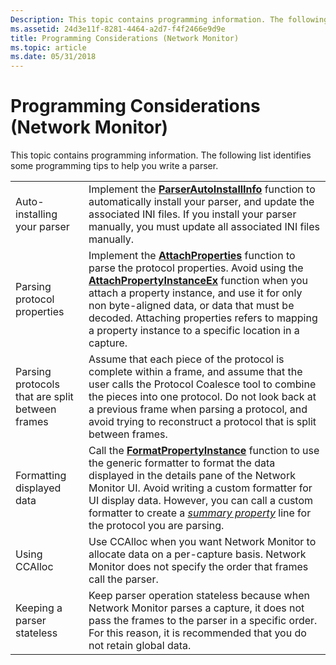 ```yaml
---
Description: This topic contains programming information. The following list identifies some programming tips to help you write a parser.
ms.assetid: 24d3e11f-8281-4464-a2d7-f4f2466e9d9e
title: Programming Considerations (Network Monitor)
ms.topic: article
ms.date: 05/31/2018
---
```


# Programming Considerations (Network Monitor)

This topic contains programming information. The following list identifies some programming tips to help you write a parser.



|                                                 |                                                                                                                                                                                                                                                                                                                                                                                                           |
|-------------------------------------------------|-----------------------------------------------------------------------------------------------------------------------------------------------------------------------------------------------------------------------------------------------------------------------------------------------------------------------------------------------------------------------------------------------------------|
| Auto-installing your parser                     | Implement the [**ParserAutoInstallInfo**](parserautoinstallinfo.md) function to automatically install your parser, and update the associated INI files. If you install your parser manually, you must update all associated INI files manually.                                                                                                                                                          |
| Parsing protocol properties                     | Implement the [**AttachProperties**](attachproperties.md) function to parse the protocol properties. Avoid using the [**AttachPropertyInstanceEx**](attachpropertyinstanceex.md) function when you attach a property instance, and use it for only non byte-aligned data, or data that must be decoded. Attaching properties refers to mapping a property instance to a specific location in a capture. |
| Parsing protocols that are split between frames | Assume that each piece of the protocol is complete within a frame, and assume that the user calls the Protocol Coalesce tool to combine the pieces into one protocol. Do not look back at a previous frame when parsing a protocol, and avoid trying to reconstruct a protocol that is split between frames.                                                                                              |
| Formatting displayed data                       | Call the [**FormatPropertyInstance**](formatpropertyinstance.md) function to use the generic formatter to format the data displayed in the details pane of the Network Monitor UI. Avoid writing a custom formatter for UI display data. However, you can call a custom formatter to create a [*summary property*](s.md) line for the protocol you are parsing.            |
| Using CCAlloc                                   | Use CCAlloc when you want Network Monitor to allocate data on a per-capture basis. Network Monitor does not specify the order that frames call the parser.                                                                                                                                                                                                                                                |
| Keeping a parser stateless                      | Keep parser operation stateless because when Network Monitor parses a capture, it does not pass the frames to the parser in a specific order. For this reason, it is recommended that you do not retain global data.                                                                                                                                                                                      |



 

 

 



